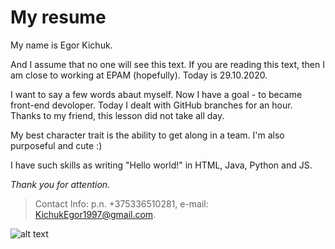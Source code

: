# My resume

My name is Egor Kichuk. 

And I assume that no one will see this text. If you are reading this text, then I am close to working at EPAM (hopefully). Today is 29.10.2020.

I want to say a few words abaut myself. Now I have a goal - to became front-end devoloper. Today I dealt
with GitHub branches for an hour. Thanks to my friend, this lesson did not take all day.

My best character trait is the ability to get along in a team. I'm also purposeful and cute :)

I have such skills as writing "Hello world!" in HTML, Java, Python and JS.

*Thank you for attention.*

>Contact Info: p.n. +375336510281, e-mail: KichukEgor1997@gmail.com.

![alt text](http://placekitten.com/200/316)